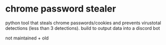 # chrome password stealer
 python tool that steals chrome passwords/cookies and prevents virustotal detections (less than 3 detections). build to output data into a discord bot

 not maintained + old



